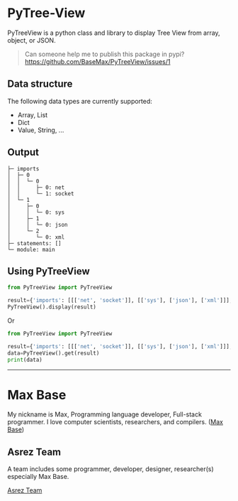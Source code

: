 # PyTree-View

PyTreeView is a python class and library to display Tree View from array, object, or JSON.

> Can someone help me to publish this package in pypi? https://github.com/BaseMax/PyTreeView/issues/1

## Data structure

The following data types are currently supported:

- Array, List
- Dict
- Value, String, ...

## Output

```
├─ imports
│  ├─ 0
│  │  └─ 0
│  │     ├─ 0: net
│  │     └─ 1: socket
│  └─ 1
│     ├─ 0
│     │  └─ 0: sys
│     ├─ 1
│     │  └─ 0: json
│     └─ 2
│        └─ 0: xml
├─ statements: []
└─ module: main
```

## Using PyTreeView

```python
from PyTreeView import PyTreeView

result={'imports': [[['net', 'socket']], [['sys'], ['json'], ['xml']]], 'statements': [], 'module': 'main'}
PyTreeView().display(result)
```
Or
```python
from PyTreeView import PyTreeView

result={'imports': [[['net', 'socket']], [['sys'], ['json'], ['xml']]], 'statements': [], 'module': 'main'}
data=PyTreeView().get(result)
print(data)
```

---------

# Max Base

My nickname is Max, Programming language developer, Full-stack programmer. I love computer scientists, researchers, and compilers. ([Max Base](https://maxbase.org/))

## Asrez Team

A team includes some programmer, developer, designer, researcher(s) especially Max Base.

[Asrez Team](https://www.asrez.com/)

